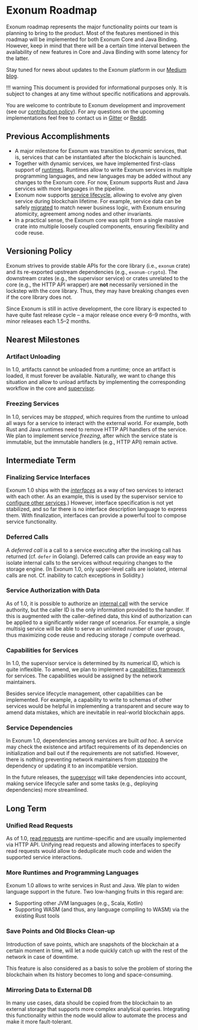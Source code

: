 # Exonum Roadmap

Exonum roadmap represents the major functionality points our team is planning
to bring to the product. Most of the features mentioned in this roadmap will be
implemented for both Exonum Core and Java Binding. However, keep in mind that
there will be a certain time interval between the availability of new features
in Core and Java Binding with some latency for the latter.

Stay tuned for news about updates to the Exonum platform in
our [Medium blog](https://medium.com/@ExonumPlatform).

!!! warning
    This document is provided for informational purposes only. It is subject
    to changes at any time without specific notifications and approvals.

You are welcome to contribute to Exonum development and improvement (see our
[contribution policy](https://github.com/exonum/exonum/blob/master/CONTRIBUTING.md)).
For any questions on the upcoming implementations feel free to contact us in
[Gitter](https://gitter.im/exonum) or [Reddit](https://www.reddit.com/r/Exonum/).

## Previous Accomplishments

- A major milestone for Exonum was transition to *dynamic* services, that is,
  services that can be instantiated after the blockchain is launched.
- Together with dynamic services, we have implemented first-class support
  of [runtimes](glossary.md#runtime). Runtimes allow to write Exonum services
  in multiple programming languages, and new languages may be added without
  any changes to the Exonum core. For now, Exonum supports Rust and Java services
  with more languages in the pipeline.
- Exonum now supports [service lifecycle](glossary.md#service-lifeycle),
  allowing to evolve any given service during blockchain lifetime. For example,
  service data can be safely [migrated](glossary.md#data-migration) to
  match newer business logic, with Exonum ensuring atomicity, agreement among
  nodes and other invariants.
- In a practical sense, the Exonum core was split from a single massive crate
  into multiple loosely coupled components, ensuring flexibility and code reuse.

## Versioning Policy

Exonum strives to provide stable APIs for the core library (i.e., `exonum` crate)
and its re-exported upstream dependencies (e.g., `exonum-crypto`). The downstream
crates (e.g., the supervisor service) or crates unrelated to the core
(e.g., the HTTP API wrapper) are **not** necessarily versioned in the lockstep
with the core library. Thus, they may have breaking changes even if the core
library does not.

Since Exonum is still in active development, the core library is expected
to have quite fast release cycle – a major release once every 6–9 months,
with minor releases each 1.5–2 months.

## Nearest Milestones

### Artifact Unloading

In 1.0, artifacts cannot be unloaded from a runtime; once an artifact is loaded,
it must forever be available. Naturally, we want to change this situation and
allow to unload artifacts by implementing the corresponding workflow
in the core and [supervisor](glossary.md#supervisor).

### Freezing Services

In 1.0, services may be *stopped*, which requires from the runtime to unload
all ways for a service to interact with the external world. For example,
both Rust and Java runtimes need to remove HTTP API handlers of the service.
We plan to implement service *freezing*, after which the service state is
immutable, but the immutable handlers (e.g., HTTP API) remain active.

## Intermediate Term

### Finalizing Service Interfaces

Exonum 1.0 ships with the [*interfaces*](glossary.md#interface)
as a way of two services to interact with each other.
As an example, this is used by the supervisor service
to [configure other services](advanced/supervisor.md#service-configuration).)
However, interface specification is not yet stabilized, and so far
there is no interface description language to express them. With finalization,
interfaces can provide a powerful tool to compose service functionality.

### Deferred Calls

A *deferred call* is a call to a service executing after the invoking call
has returned (cf. `defer` in Golang). Deferred calls can provide
an easy way to isolate internal calls to the services without requiring
changes to the storage engine. (In Exonum 1.0, only upper-level calls are
isolated, internal calls are not. Cf. inability to catch exceptions
in Solidity.)

### Service Authorization with Data

As of 1.0, it is possible to authorize an [internal call](glossary.md#internal-call)
with the service authority, but the caller ID is the only information
provided to the handler. If this is augmented with the caller-defined data,
this kind of authorization can be applied to a significantly wider range
of scenarios. For example, a single multisig service will be able to
serve an unlimited number of user groups, thus maximizing code reuse
and reducing storage / compute overhead.

### Capabilities for Services

In 1.0, the supervisor service is determined by its numerical ID, which
is quite inflexible. To amend, we plan to implement a [capabilities framework]
for services. The capabilities would be assigned by the network maintainers.

Besides service lifecycle management, other capabilities can be implemented.
For example, a capability to write to schemas of other services
would be helpful in implementing a transparent and secure way
to amend data mistakes, which are inevitable in real-world blockchain apps.

### Service Dependencies

In Exonum 1.0, dependencies among services are built *ad hoc*. A service
may check the existence and artifact requirements of its dependencies
on initialization and bail out if the requirements are not satisfied.
However, there is nothing preventing network maintainers
from [stopping](architecture/service-lifecycle.md) the dependency or
updating it to an incompatible version.

In the future releases, the [supervisor](advanced/supervisor.md) will take
dependencies into account, making service lifecycle safer and some tasks
(e.g., deploying dependencies) more streamlined.

## Long Term

### Unified Read Requests

As of 1.0, [read requests](glossary.md#read-request) are runtime-specific
and are usually implemented via HTTP API. Unifying read requests and allowing
interfaces to specify read requests would allow to deduplicate much code
and widen the supported service interactions.

### More Runtimes and Programming Languages

Exonum 1.0 allows to write services in Rust and Java. We plan to widen
language support in the future. Two low-hanging fruits in this regard
are:

- Supporting other JVM languages (e.g., Scala, Kotlin)
- Supporting WASM (and thus, any language compiling to WASM)
  via the existing Rust tools

### Save Points and Old Blocks Clean-up

Introduction of save points, which are snapshots of the blockchain at a
certain moment in time, will let a node quickly catch up with the rest of the
network in case of downtime.

This feature is also considered as a basis to solve the problem of storing the
blockchain when its history becomes to long and space-consuming.

### Mirroring Data to External DB

In many use cases, data should be copied from the blockchain to an external
storage that supports more complex analytical queries. Integrating
this functionality within the node would allow to automate the process
and make it more fault-tolerant.

[capabilities framework]: https://en.wikipedia.org/wiki/Capability-based_security
